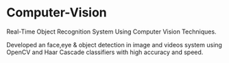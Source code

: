 # Computer-Vision
Real-Time Object Recognition System Using Computer Vision Techniques.

Developed an face,eye & object detection in image and videos system using OpenCV and
Haar Cascade classifiers with high accuracy and speed.
